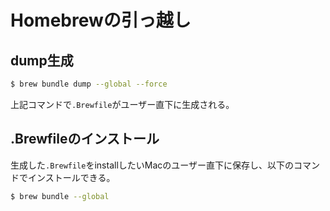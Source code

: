 # Homebrewの引っ越し

## dump生成

```bash
$ brew bundle dump --global --force
```

上記コマンドで`.Brewfile`がユーザー直下に生成される。

## .Brewfileのインストール

生成した`.Brewfile`をinstallしたいMacのユーザー直下に保存し、以下のコマンドでインストールできる。

```bash
$ brew bundle --global
```
